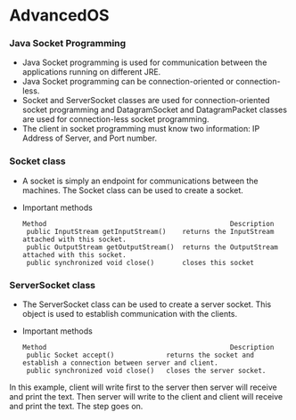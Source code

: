 # AdvancedOS

### Java Socket Programming
* Java Socket programming is used for communication between the applications running on different JRE.
* Java Socket programming can be connection-oriented or connection-less.
* Socket and ServerSocket classes are used for connection-oriented socket programming and DatagramSocket and DatagramPacket classes are used for connection-less socket programming.
* The client in socket programming must know two information:
    IP Address of Server, and
    Port number.

### Socket class
* A socket is simply an endpoint for communications between the machines. The Socket class can be used to create a socket.
* Important methods
    
    ```
    Method	                                            Description
     public InputStream getInputStream()	returns the InputStream attached with this socket.
     public OutputStream getOutputStream()	returns the OutputStream attached with this socket.
     public synchronized void close()	    closes this socket
    ```
     
 ### ServerSocket class
* The ServerSocket class can be used to create a server socket. This object is used to establish communication with the clients.
* Important methods

    ```
    Method	                                            Description
     public Socket accept()	            returns the socket and establish a connection between server and client.
     public synchronized void close()	closes the server socket.
    ```

In this example, client will write first to the server then server will receive and print the text. 
Then server will write to the client and client will receive and print the text. The step goes on.